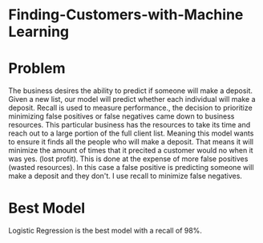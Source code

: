 # Finding-Customers-with-Machine Learning
# Problem
The business desires the ability to predict if someone will make a deposit. Given a new list, our model will predict whether each individual will make a deposit. Recall is used to measure performance., the decision to prioritize minimizing false positives or false negatives came down to business resources. This particular  business has the resources to take its time and reach out to a large portion of the full client list. Meaning this model wants to ensure it finds all the people who will make a deposit. That means it will minimize the amount of times that it precited a customer would no when it was yes. (lost profit). This is done at the expense of more false positives (wasted resources). In this case a false positive is predicting someone will make a deposit and they don't. I use recall to minimize false negatives.

# Best Model
Logistic Regression is the best model with a recall of 98%.
